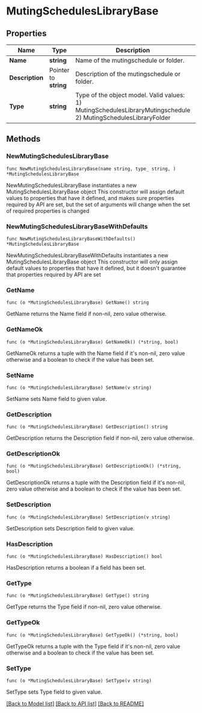 # MutingSchedulesLibraryBase

## Properties

Name | Type | Description | Notes
------------ | ------------- | ------------- | -------------
**Name** | **string** | Name of the mutingschedule or folder. | 
**Description** | Pointer to **string** | Description of the mutingschedule or folder. | [optional] [default to ""]
**Type** | **string** | Type of the object model. Valid values:   1) MutingSchedulesLibraryMutingschedule   2) MutingSchedulesLibraryFolder | 

## Methods

### NewMutingSchedulesLibraryBase

`func NewMutingSchedulesLibraryBase(name string, type_ string, ) *MutingSchedulesLibraryBase`

NewMutingSchedulesLibraryBase instantiates a new MutingSchedulesLibraryBase object
This constructor will assign default values to properties that have it defined,
and makes sure properties required by API are set, but the set of arguments
will change when the set of required properties is changed

### NewMutingSchedulesLibraryBaseWithDefaults

`func NewMutingSchedulesLibraryBaseWithDefaults() *MutingSchedulesLibraryBase`

NewMutingSchedulesLibraryBaseWithDefaults instantiates a new MutingSchedulesLibraryBase object
This constructor will only assign default values to properties that have it defined,
but it doesn't guarantee that properties required by API are set

### GetName

`func (o *MutingSchedulesLibraryBase) GetName() string`

GetName returns the Name field if non-nil, zero value otherwise.

### GetNameOk

`func (o *MutingSchedulesLibraryBase) GetNameOk() (*string, bool)`

GetNameOk returns a tuple with the Name field if it's non-nil, zero value otherwise
and a boolean to check if the value has been set.

### SetName

`func (o *MutingSchedulesLibraryBase) SetName(v string)`

SetName sets Name field to given value.


### GetDescription

`func (o *MutingSchedulesLibraryBase) GetDescription() string`

GetDescription returns the Description field if non-nil, zero value otherwise.

### GetDescriptionOk

`func (o *MutingSchedulesLibraryBase) GetDescriptionOk() (*string, bool)`

GetDescriptionOk returns a tuple with the Description field if it's non-nil, zero value otherwise
and a boolean to check if the value has been set.

### SetDescription

`func (o *MutingSchedulesLibraryBase) SetDescription(v string)`

SetDescription sets Description field to given value.

### HasDescription

`func (o *MutingSchedulesLibraryBase) HasDescription() bool`

HasDescription returns a boolean if a field has been set.

### GetType

`func (o *MutingSchedulesLibraryBase) GetType() string`

GetType returns the Type field if non-nil, zero value otherwise.

### GetTypeOk

`func (o *MutingSchedulesLibraryBase) GetTypeOk() (*string, bool)`

GetTypeOk returns a tuple with the Type field if it's non-nil, zero value otherwise
and a boolean to check if the value has been set.

### SetType

`func (o *MutingSchedulesLibraryBase) SetType(v string)`

SetType sets Type field to given value.



[[Back to Model list]](../README.md#documentation-for-models) [[Back to API list]](../README.md#documentation-for-api-endpoints) [[Back to README]](../README.md)


